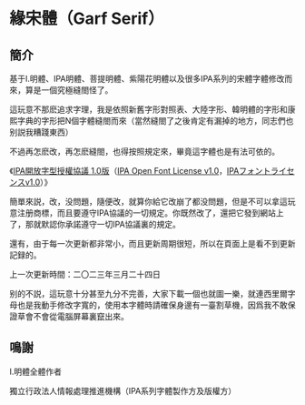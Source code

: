 # 緣宋體（Garf Serif） 
## 簡介
基于I.明體、IPA明體、菩提明體、紫陽花明體以及很多IPA系列的宋體字體修改而來，算是一個究極縫閤怪了。

這玩意不那麽追求字理，我是依照新舊字形對照表、大陸字形、韓明體的字形和康熙字典的字形把N個字體縫閤而來（當然縫閤了之後肯定有漏掉的地方，同志們也别説我糟踐東西）

不過再怎麽改，再怎麽縫閤，也得按照規定來，畢竟這字體也是有法可依的。

《[IPA開放字型授權協議 1.0版](LICENSE_CHI.md)（[IPA Open Font License v1.0](LICENSE.md#ipa-font-license-agreement-v10)，[IPAフォントライセンスv1.0](LICENSE.md)）》

簡單來説，改，没問題，隨便改，就算你給它改崩了都没問題，但是不可以拿這玩意注册商標，而且要遵守IPA協議的一切規定。你既然改了，還把它發到網站上了，那就默認你承諾遵守一切IPA協議裏的規定。

還有，由于每一次更新都非常小，而且更新周期很短，所以在頁面上是看不到更新記録的。

上一次更新時間：二〇二三年三月二十四日

别的不説，這玩意十分甚至九分不完善，大家下載一個也就圖一樂，就連西里爾字母也是我動手修改字寬的，使用本字體時請確保身邊有一臺割草機，因爲我不敢保證草會不會從電腦屏幕裏竄出來。
## 鳴謝
I.明體全體作者

獨立行政法人情報處理推進機構（IPA系列字體製作方及版權方）
